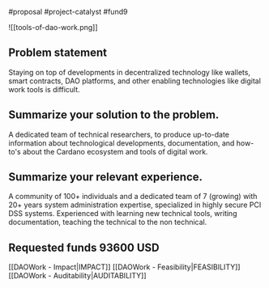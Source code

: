 #proposal #project-catalyst  #fund9 

![[tools-of-dao-work.png]]

## Problem statement

Staying on top of developments in decentralized technology like wallets, smart contracts, DAO platforms, and other enabling technologies like digital work tools is difficult.

## Summarize your solution to the problem.
A dedicated team of technical researchers, to produce up-to-date information about technological developments, documentation, and how-to's about the Cardano ecosystem and tools of digital work.

## Summarize your relevant experience.
A community of 100+ individuals and a dedicated team of 7 (growing) with 20+ years system administration expertise, specialized in highly secure PCI DSS systems. Experienced with learning new technical tools, writing documentation, teaching the technical to the non technical.

## Requested funds 93600 USD

[[DAOWork - Impact|IMPACT]]
[[DAOWork - Feasibility|FEASIBILITY]]
[[DAOWork - Auditability|AUDITABILITY]]

